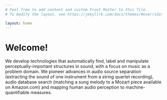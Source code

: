 ```yaml
---
# Feel free to add content and custom Front Matter to this file.
# To modify the layout, see https://jekyllrb.com/docs/themes/#overriding-theme-defaults

layout: home
---
```

# Welcome!

We develop technologies that automatically find, label and manipulate perceptually-important structures in sound, with a focus on music as a problem domain.  We pioneer advances in audio source separation (extracting the sound of one instrument from a string quartet recording), audio database search (matching a sung melody to a Mozart piece available on Amazon.com) and mapping human audio perception to machine-quantifiable measures.